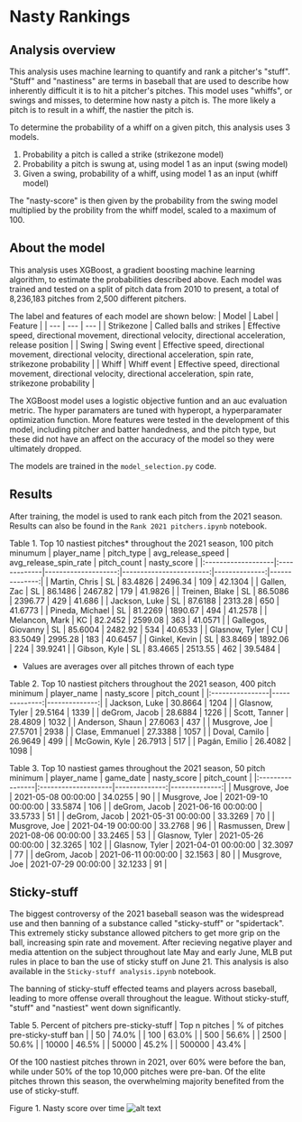 # Nasty Rankings
## Analysis overview
This analysis uses machine learning to quantify and rank a pitcher's "stuff". "Stuff" and "nastiness" are terms in baseball that are used to describe how inherently difficult it is to hit a pitcher's pitches. This model uses "whiffs", or swings and misses, to determine how nasty a pitch is. The more likely a pitch is to result in a whiff, the nastier the pitch is.

To determine the probability of a whiff on a given pitch, this analysis uses 3 models.
1. Probability a pitch is called a strike (strikezone model)
3. Probability a pitch is swung at, using model 1 as an input (swing model)
4. Given a swing, probability of a whiff, using model 1 as an input (whiff model)

The "nasty-score" is then given by the probability from the swing model multiplied by the probility from the whiff model, scaled to a maximum of 100.

## About the model
This analysis uses XGBoost, a gradient boosting machine learning algorithm, to estimate the probabilities described above. Each model was trained and tested on a split of pitch data from 2010 to present, a total of 8,236,183 pitches from 2,500 different pitchers.

The label and features of each model are shown below:
| Model | Label | Feature |
| --- | --- | --- |
| Strikezone | Called balls and strikes | Effective speed, directional movement, directional velocity, directional acceleration, release position |
| Swing | Swing event | Effective speed, directional movement, directional velocity, directional acceleration, spin rate, strikezone probability |
| Whiff | Whiff event | Effective speed, directional movement, directional velocity, directional acceleration, spin rate, strikezone probability |

The XGBoost model uses a logistic objective funtion and an auc evaluation metric. The hyper paramaters are tuned with hyperopt, a hyperparamater optimization function. More features were tested in the development of this model, including pitcher and batter handedness, and the pitch type, but these did not have an affect on the accuracy of the model so they were ultimately dropped.

The models are trained in the ``model_selection.py`` code.

## Results
After training, the model is used to rank each pitch from the 2021 season. Results can also be found in the ``Rank 2021 pitchers.ipynb`` notebook.

Table 1. Top 10 nastiest pitches* throughout the 2021 season, 100 pitch minumum
| player_name        | pitch_type   |   avg_release_speed |   avg_release_spin_rate |   pitch_count |   nasty_score |
|:-------------------|:-------------|--------------------:|------------------------:|--------------:|--------------:|
| Martin, Chris      | SL           |             83.4826 |                 2496.34 |           109 |       42.1304 |
| Gallen, Zac        | SL           |             86.1486 |                 2467.82 |           179 |       41.9826 |
| Treinen, Blake     | SL           |             86.5086 |                 2396.77 |           429 |       41.686  |
| Jackson, Luke      | SL           |             87.6188 |                 2313.28 |           650 |       41.6773 |
| Pineda, Michael    | SL           |             81.2269 |                 1890.67 |           494 |       41.2578 |
| Melancon, Mark     | KC           |             82.2452 |                 2599.08 |           363 |       41.0571 |
| Gallegos, Giovanny | SL           |             85.6004 |                 2482.92 |           534 |       40.6533 |
| Glasnow, Tyler     | CU           |             83.5049 |                 2995.28 |           183 |       40.6457 |
| Ginkel, Kevin      | SL           |             83.8469 |                 1892.06 |           224 |       39.9241 |
| Gibson, Kyle       | SL           |             83.4665 |                 2513.55 |           462 |       39.5484 |
* Values are averages over all pitches thrown of each type 

Table 2. Top 10 nastiest pitchers throughout the 2021 season, 400 pitch minimum
| player_name     |   nasty_score |   pitch_count |
|:----------------|--------------:|--------------:|
| Jackson, Luke   |       30.8664 |          1204 |
| Glasnow, Tyler  |       29.5164 |          1339 |
| deGrom, Jacob   |       28.6884 |          1226 |
| Scott, Tanner   |       28.4809 |          1032 |
| Anderson, Shaun |       27.6063 |           437 |
| Musgrove, Joe   |       27.5701 |          2938 |
| Clase, Emmanuel |       27.3388 |          1057 |
| Doval, Camilo   |       26.9649 |           499 |
| McGowin, Kyle   |       26.7913 |           517 |
| Pagán, Emilio   |       26.4082 |          1098 |

Table 3. Top 10 nastiest games throughout the 2021 season, 50 pitch minimum
| player_name     | game_date           |   nasty_score |   pitch_count |
|:----------------|:--------------------|--------------:|--------------:|
| Musgrove, Joe   | 2021-05-08 00:00:00 |       34.0255 |            90 |
| Musgrove, Joe   | 2021-09-10 00:00:00 |       33.5874 |           106 |
| deGrom, Jacob   | 2021-06-16 00:00:00 |       33.5733 |            51 |
| deGrom, Jacob   | 2021-05-31 00:00:00 |       33.3269 |            70 |
| Musgrove, Joe   | 2021-04-19 00:00:00 |       33.2768 |            96 |
| Rasmussen, Drew | 2021-08-06 00:00:00 |       33.2465 |            53 |
| Glasnow, Tyler  | 2021-05-26 00:00:00 |       32.3265 |           102 |
| Glasnow, Tyler  | 2021-04-01 00:00:00 |       32.3097 |            77 |
| deGrom, Jacob   | 2021-06-11 00:00:00 |       32.1563 |            80 |
| Musgrove, Joe   | 2021-07-29 00:00:00 |       32.1233 |            91 |

## Sticky-stuff
The biggest controversy of the 2021 baseball season was the widespread use and then banning of a substance called "sticky-stuff" or "spidertack". This extremely sticky substance allowed pitchers to get more grip on the ball, increasing spin rate and movement. After recieving negative player and media attention on the subject throughout late May and early June, MLB put rules in place to ban the use of sticky stuff on June 21. This analysis is also available in the ``Sticky-stuff analysis.ipynb`` notebook.

The banning of sticky-stuff effected teams and players across baseball, leading to more offense overall throughout the league. Without sticky-stuff, "stuff" and "nastiest" went down significantly.

Table 5. Percent of pitchers pre-sticky-stuff
| Top n pitches | % of pitches pre-sticky-stuff ban |
| 50 | 74.0% |
| 100 | 63.0% |
| 500 | 56.6% |
| 2500 | 50.6% |
| 10000 | 46.5% |
| 50000 | 45.2% |
| 500000 | 43.4% |

Of the 100 nastiest pitches thrown in 2021, over 60% were before the ban, while under 50% of the top 10,000 pitches were pre-ban. Of the elite pitches thrown this season, the overwhelming majority benefited from the use of sticky-stuff.

Figure 1. Nasty score over time
![alt text](https://github.com/rileymjames/nasty_rankings/blob/images/nasty_plot.jpg?raw=true)


